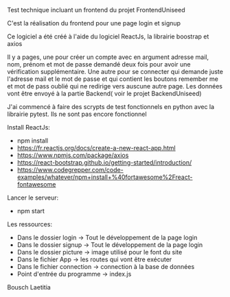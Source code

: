 Test technique incluant un frontend du projet FrontendUniseed

C'est la réalisation du frontend pour une page login et signup

Ce logiciel a été créé à l'aide du logiciel ReactJs, la librairie boostrap et axios

Il y a pages, une pour créer un compte avec en argument adresse mail, nom, prénom et mot de passe demandé deux fois pour avoir une vérification supplémentaire. Une autre pour se connecter qui demande juste l'adresse mail et le mot de passe et qui contient les boutons remember me et mot de pass oublié qui ne redirige vers auscune autre page. Les données vont être envoyé à la partie Backend( voir le projet BackendUniseed)

J'ai commencé à faire des scrypts de test fonctionnels en python avec la librairie pytest. Ils ne sont pas encore fonctionnel

Install ReactJs:
- npm install
- https://fr.reactjs.org/docs/create-a-new-react-app.html
- https://www.npmjs.com/package/axios
- https://react-bootstrap.github.io/getting-started/introduction/
- https://www.codegrepper.com/code-examples/whatever/npm+install+%40fortawesome%2Freact-fontawesome

Lancer le serveur:
- npm start

Les ressources:
- Dans le dossier login -> Tout le développement de la page login
- Dans le dossier signup -> Tout le développement de la page login
- Dans le dossier picture -> image utilisé pour le font du site
- Dans le fichier App -> les routes qui vont être exécuter
- Dans le fichier connection -> connection à la base de données
- Point d'entrée du programme -> index.js

Bousch Laetitia